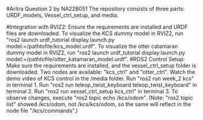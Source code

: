 #Aritra Question 2 by NA22B051
The repository consists of three parts: URDF_models, Vessel_ctrl_setup, and media.

#Integration with RVIZ2:
Ensure the requirements are installed and URDF files are downloaded.
To visualize the KCS dummy model in RVIZ2, run "ros2 launch urdf_tutorial display.launch.py model:=/pathtofile/kcs_model.urdf".
To visualize the otter catamaran dummy model in RVIZ2, run "ros2 launch urdf_tutorial display.launch.py model:=/pathtofile/otter_katamaran_model.urdf".
#ROS2 Control Setup:
Make sure the requirements are installed, and the vessel_ctrl_setup folder is downloaded.
Two nodes are available: "kcs_ctrl" and "otter_ctrl".
Watch the demo video of KCS control in the /media folder.
Run "ros2 run week_2 kcs" in terminal 1.
Run "ros2 run teleop_twist_keyboard teleop_twist_keyboard" in terminal 2.
Run "ros2 run vessel_ctrl_setup kcs_ctrl" in terminal 3.
To observe changes, execute "ros2 topic echo /kcs/odom". (Note: "ros2 topic list" showed /kcs/odom, not /kcs/kcs/odom, so the same will reflect in the node file "/kcs/commands".)
